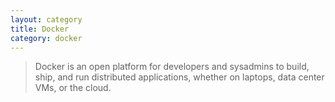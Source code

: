 ```yaml
---
layout: category
title: Docker
category: docker
---
```


> Docker is an open platform for developers and sysadmins to build,
> ship, and run distributed applications, whether on laptops, data
> center VMs, or the cloud.
